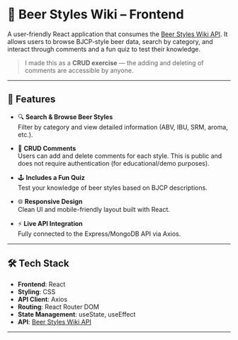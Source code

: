 # 🍺 Beer Styles Wiki – Frontend

A user-friendly React application that consumes the [Beer Styles Wiki API](https://github.com/your-username/beer-styles-wiki-api). It allows users to browse BJCP-style beer data, search by category, and interact through comments and a fun quiz to test their knowledge.

> I made this as a **CRUD exercise** — the adding and deleting of comments are accessible by anyone.

---

## 🎯 Features

- 🔍 **Search & Browse Beer Styles**  
  Filter by category and view detailed information (ABV, IBU, SRM, aroma, etc.).

- 💬 **CRUD Comments**  
  Users can add and delete comments for each style. This is public and does not require authentication (for educational/demo purposes).

- 🕹️ **Includes a Fun Quiz**  
  Test your knowledge of beer styles based on BJCP descriptions.

- 🌐 **Responsive Design**  
  Clean UI and mobile-friendly layout built with React.

- ⚡ **Live API Integration**  
  Fully connected to the Express/MongoDB API via Axios.

---

## 🛠 Tech Stack

- **Frontend**: React  
- **Styling**: CSS 
- **API Client**: Axios  
- **Routing**: React Router DOM  
- **State Management**: useState, useEffect  
- **API**: [Beer Styles Wiki API](https://github.com/your-username/beer-styles-wiki-api)

---




